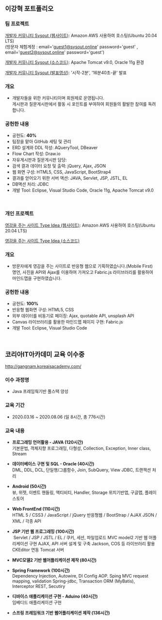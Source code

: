 ## 이강혁 포트폴리오

### 팀 프로젝트


[개발자 커뮤니티 Sysout (웹사이트)](http://sysout.online:8109/Maxim_Project): Amazon AWS 사용하여 호스팅(Ubuntu 20.04 LTS)<br>
(방문자 체험계정 : email='guest1@sysout.online' password='guest' , email='guest2@sysout.online' password='guest')

[개발자 커뮤니티 Sysout (소스코드)](https://github.com/writerkang/Maxim_Project): Apache Tomcat v9.0, Oracle 11g 환경

[개발자 커뮤니티 Sysout (발표영상)](https://www.youtube.com/watch?v=c5x5BAcvOAE): '시작-2분', '16분40초-끝' 발표

### 개요
* 개발자들을 위한 커뮤니티이며 회원제로 운영됩니다.<br>
게시판과 질문게시판에서 활동 시 포인트를 부여하여 회원들의 활발한 참여를 독려합니다.

### 공헌한 내용
* 공헌도: **40%**
* 팀장을 맡아 GitHub 세팅 및 관리
* ERD 설계와 DDL 작성: AQueryTool, DBeaver
* Flow Chart 작성: Draw.io
* 자유게시판과 질문게시판 담당: 
* 검색 결과 데이터 요청 및 출력: jQuery, Ajax, JSON
* 웹 화면 구성: HTML5, CSS, JavaScript, BootStrap4
* 결과를 얻어오기 위한 서버 액션: JAVA, Servlet, JSP, JSTL, EL
* DB액션 처리: JDBC
* 개발 Tool: Eclipse, Visual Studio Code, Oracle 11g, Apache Tomcat v9.0
<br>

### 개인 프로젝트


[영감을 주는 사이트 Type Idea (웹사이트)](http://sysout.online/TypeIdea): Amazon AWS 사용하여 호스팅(Ubuntu 20.04 LTS)

[영감을 주는 사이트 Type Idea (소스코드)](https://github.com/writerkang/JavaWork/tree/master/Lec_WEB/WebContent/myweb)

### 개요
* 방문자에게 영감을 주는 사이트로 반응형 웹으로 기획하였습니다.(Mobile First)<br>
명언, 사진을 API와 Ajax를 이용하여 가져오고 Fabric.js 라이브러리를 활용하여 마인드맵을 구현하였습니다.

### 공헌한 내용
* 공헌도: **100%**
* 반응형 웹화면 구성: HTML5, CSS
* 외부 데이터를 비동기로 페이징: Ajax, quotable API, unsplash API
* Canvas 라이브러리를 활용한 마인드맵 페이지 구현: Fabric.js
* 개발 Tool: Eclipse, Visual Studio Code
<br>

## 코리아IT아카데미 교육 이수중
http://gangnam.koreaisacademy.com/

### 이수 과정명
* Java 프레임웍기반 풀스택 양성

### 교육 기간
* 2020.03.16 ~ 2020.08.06 (일 8시간, 총 776시간)

### 교육 내용
- **프로그래밍 언어활용 - JAVA (120시간)**<br>
  기본문법, 객체지향 프로그래밍, 다형성, Collection, Exception, Inner class, Stream
  
- **데이터베이스 구현 및 SQL - Oracle (40시간)**<br>
  DML, DDL, DCL, 단일행/그룹함수, Join, SubQuery, View
 JDBC, 트랜잭션 처리
  
- **Android (50시간)**<br>
   뷰, 위젯, 이벤트 핸들링, 액티비티, 
 Handler, Storage
 위치기반앱, 구글맵, 플레이스토어 
  
- **Web FrontEnd (110시간)**<br>
  HTML 5 / CSS3 / JavaScript / jQuery
 반응형웹 / BootStrap / AJAX
 JSON / XML / 각종 API
  
- **JSP 기반 웹 프로그래밍 (100시간)**<br>
  Servlet / JSP / JSTL / EL / 
 쿠키, 세션, 파일업로드
 MVC model2 기반 웹 어플리케이션 구현
 AJAX, API 서버 설계 및 구축
 Jackson, COS 등 라이브러리 활용
 CKEditor 연동
 Tomcat 서버
  
- **MVC모델2 기반 웹어플리케이션 제작 (80시간)**<br>
  
- **Spring Framework (100시간)**<br>
  Dependency Injection, Autowire, DI Config
 AOP. Sping MVC
 request mapping, validation
 Spring-jdbc, Transaction
 ORM (MyBatis), Interceptor
 REST, Secutiry
  
- **디바이스  애플리케이션 구현 - Aduino (40시간)**<br>
  임베디드 애플리케이션 구현
  
- **스프링 프레임워크 기반 웹어플리케이션 제작 (136시간)**<br>
